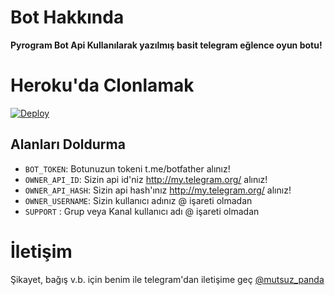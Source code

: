


# Bot Hakkında
**Pyrogram Bot Api Kullanılarak yazılmış basit telegram eğlence oyun botu!**

# Heroku'da Clonlamak

[![Deploy](https://www.herokucdn.com/deploy/button.svg)](https://heroku.com/deploy?template=https://github.com/ramoben200/Telagram-E-lence-Botu)

## Alanları Doldurma
* ``BOT_TOKEN``: Botunuzun tokeni t.me/botfather alınız!
* ``OWNER_API_ID``: Sizin api id'niz http://my.telegram.org/ alınız!
* ``OWNER_API_HASH``: Sizin api hash'ınız http://my.telegram.org/ alınız!
* ``OWNER_USERNAME``: Sizin kullanıcı adınız @ işareti olmadan
* ``SUPPORT`` : Grup veya Kanal kullanıcı adı @ işareti olmadan



# İletişim
Şikayet, bağış v.b. için benim ile telegram'dan iletişime geç [@mutsuz_panda](https://t.me/mutsuz_panda)


